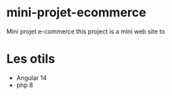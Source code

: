 # mini-projet-ecommerce
Mini projet e-commerce
this project is a mini web site to 
<h1>Les otils </h1>
<ul>
<li> Angular 14 </li>
  <li> php 8</li>
</ul>


